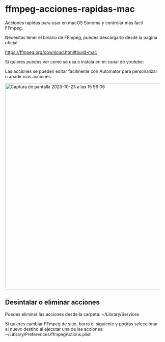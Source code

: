 # ffmpeg-acciones-rapidas-mac
Acciones rapidas para usar en macOS Sonoma y controlar mas facil FFmpeg.

Necesitas tener el binario de FFmpeg, puedes descargarlo desde la pagina oficial:

https://ffmpeg.org/download.html#build-mac

Si quieres puedes ver como se usa e instala en mi canal de youtube:



Las acciones se pueden editar facilmente con Automator para personalizar o añadir mas acciones.

<img width="670" alt="Captura de pantalla 2023-10-23 a las 15 56 06" src="https://github.com/ektorcaba/ffmpeg-acciones-rapidas-mac/assets/316738/d3abe2ea-1a18-4919-b970-afd27f1a7b69">


## Desintalar o eliminar acciones
Puedes eliminar las acciones desde la carpeta:
~/Library/Services

Si quieres cambiar FFmpeg de sitio, borra el siguiente y podras seleccionar el nuevo destino al ejecutar una de las acciones:
~/Library/Preferences/ffmpegActions.plist
